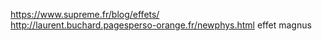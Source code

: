 https://www.supreme.fr/blog/effets/  
http://laurent.buchard.pagesperso-orange.fr/newphys.html
effet magnus
